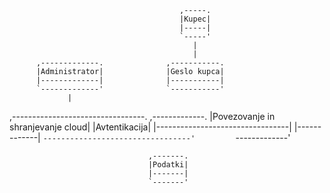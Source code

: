                                           ,-----.          
                                          |Kupec|          
                                          |-----|          
                                          `-----'          
                                             |             
                                             |             
          ,-------------.              ,-----------.       
          |Administrator|              |Geslo kupca|       
          |-------------|              |-----------|       
          `-------------'              `-----------'       
                 |                                         
,---------------------------------.         ,-------------.
|Povezovanje in shranjevanje cloud|         |Avtentikacija|
|---------------------------------|         |-------------|
`---------------------------------'         `-------------'
                                                           
                                                           
                                   ,-------.               
                                   |Podatki|               
                                   |-------|               
                                   `-------'               
